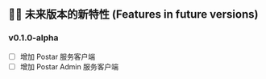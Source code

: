 ## 🚴🏻 未来版本的新特性 (Features in future versions)

### v0.1.0-alpha

* [ ] 增加 Postar 服务客户端
* [ ] 增加 Postar Admin 服务客户端